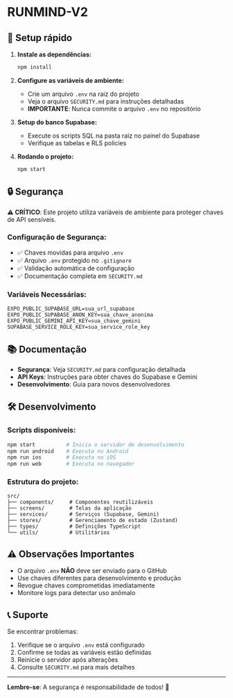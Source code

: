 ﻿# RUNMIND-V2

## 🚀 Setup rápido

1. **Instale as dependências:**
   ```sh
   npm install
   ```

2. **Configure as variáveis de ambiente:**
   - Crie um arquivo `.env` na raiz do projeto
   - Veja o arquivo `SECURITY.md` para instruções detalhadas
   - **IMPORTANTE**: Nunca commite o arquivo `.env` no repositório

3. **Setup do banco Supabase:**
   - Execute os scripts SQL na pasta raiz no painel do Supabase
   - Verifique as tabelas e RLS policies

4. **Rodando o projeto:**
   ```sh
   npm start
   ```

## 🔒 Segurança

**⚠️ CRÍTICO**: Este projeto utiliza variáveis de ambiente para proteger chaves de API sensíveis.

### Configuração de Segurança:
- ✅ Chaves movidas para arquivo `.env`
- ✅ Arquivo `.env` protegido no `.gitignore`
- ✅ Validação automática de configuração
- ✅ Documentação completa em `SECURITY.md`

### Variáveis Necessárias:
```env
EXPO_PUBLIC_SUPABASE_URL=sua_url_supabase
EXPO_PUBLIC_SUPABASE_ANON_KEY=sua_chave_anonima
EXPO_PUBLIC_GEMINI_API_KEY=sua_chave_gemini
SUPABASE_SERVICE_ROLE_KEY=sua_service_role_key
```

## 📚 Documentação

- **Segurança**: Veja `SECURITY.md` para configuração detalhada
- **API Keys**: Instruções para obter chaves do Supabase e Gemini
- **Desenvolvimento**: Guia para novos desenvolvedores

## 🛠️ Desenvolvimento

### Scripts disponíveis:
```sh
npm start          # Inicia o servidor de desenvolvimento
npm run android    # Executa no Android
npm run ios        # Executa no iOS
npm run web        # Executa no navegador
```

### Estrutura do projeto:
```
src/
├── components/     # Componentes reutilizáveis
├── screens/        # Telas da aplicação
├── services/       # Serviços (Supabase, Gemini)
├── stores/         # Gerenciamento de estado (Zustand)
├── types/          # Definições TypeScript
└── utils/          # Utilitários
```

## ⚠️ Observações Importantes

- O arquivo `.env` **NÃO** deve ser enviado para o GitHub
- Use chaves diferentes para desenvolvimento e produção
- Revogue chaves comprometidas imediatamente
- Monitore logs para detectar uso anômalo

## 📞 Suporte

Se encontrar problemas:
1. Verifique se o arquivo `.env` está configurado
2. Confirme se todas as variáveis estão definidas
3. Reinicie o servidor após alterações
4. Consulte `SECURITY.md` para mais detalhes

---

**Lembre-se**: A segurança é responsabilidade de todos! 🔐
